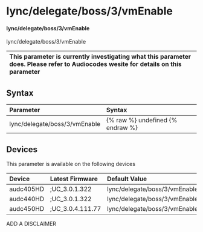 ﻿---
description: lync/delegate/boss/3/vmEnable
search: false
---

# lync/delegate/boss/3/vmEnable

#### lync/delegate/boss/3/vmEnable

lync/delegate/boss/3/vmEnable


| This parameter is currently investigating what this parameter does. Please refer to Audiocodes wesite for details on this parameter | 
| :--- |

## Syntax
| Parameter | Syntax |
| :--- | :--- |
|lync/delegate/boss/3/vmEnable | {% raw %} undefined {% endraw %}|

## Devices
This parameter is available on the following devices

| Device | Latest Firmware | Default Value |
|:---|:---|:---|
| audc405HD | ;UC_3.0.1.322 | lync/delegate/boss/3/vmEnable=0 
| audc440HD | ;UC_3.0.1.322 | lync/delegate/boss/3/vmEnable=0 
| audc450HD | ;UC_3.0.4.111.77 | lync/delegate/boss/3/vmEnable=0 

ADD A DISCLAIMER
